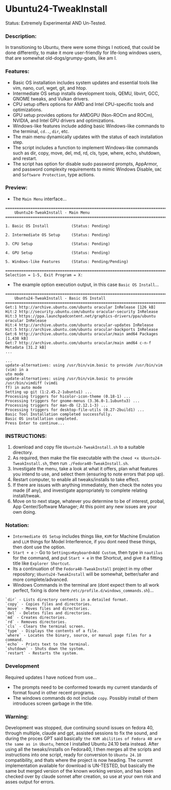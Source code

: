 # Ubuntu24-TweakInstall
Status: Extremely Experimental AND Un-Tested.

### Description:
In transitioning to Ubuntu, there were some things I noticed, that could be done differently, to make it more user-friendly for life-long windows users, that are somewhat old-dogs/grumpy-goats, like am I. 

### Features:
- Basic OS installation includes system updates and essential tools like vim, nano, curl, wget, git, and htop.
- Intermediate OS setup installs development tools, QEMU, libvirt, GCC, GNOME tweaks, and Vulkan drivers.
- CPU setup offers options for AMD and Intel CPU-specific tools and optimizations.
- GPU setup provides options for AMDGPU (Non-ROCm and ROCm), NVIDIA, and Intel GPU drivers and optimizations.
- Windows-like features include adding basic Windows-like commands to the terminal, `cd..`, `dir`, etc.
- The main menu dynamically updates with the status of each installation step.
- The script includes a function to implement Windows-like commands such as dir, copy, move, del, md, rd, cls, type, where, echo, shutdown, and restart.
- The script has option for disable sudo password prompts, AppArmor, and password complexity requirements to mimic Windows Disable, `UAC` and `Software Protection`, type actions.

### Preview:
- The `Main Menu` interface...
```
================================================================================
    Ubuntu24-TweakInstall - Main Menu
================================================================================

1. Basic OS Install          (Status: Pending)

2. Intermediate OS Setup     (Status: Pending)

3. CPU Setup                 (Status: Pending)

4. GPU Setup                 (Status: Pending)

5. Windows-like Features     (Status: Pending/Pending)

================================================================================
Selection = 1-5, Exit Program = X: 

```
- The example option execution output, in this case `Basic OS Install`...
```
================================================================================
    Ubuntu24-TweakInstall - Basic OS Install
================================================================================
Get:1 http://archive.ubuntu.com/ubuntu oracular InRelease [126 kB]
Hit:2 http://security.ubuntu.com/ubuntu oracular-security InRelease            
Hit:3 https://ppa.launchpadcontent.net/graphics-drivers/ppa/ubuntu oracular InRelease
Hit:4 http://archive.ubuntu.com/ubuntu oracular-updates InRelease
Hit:5 http://archive.ubuntu.com/ubuntu oracular-backports InRelease
Get:6 http://archive.ubuntu.com/ubuntu oracular/main amd64 Packages [1,438 kB]
Get:7 http://archive.ubuntu.com/ubuntu oracular/main amd64 c-n-f Metadata [31.2 kB]
...

...
update-alternatives: using /usr/bin/vim.basic to provide /usr/bin/vim (vim) in a
uto mode
update-alternatives: using /usr/bin/vim.basic to provide /usr/bin/vimdiff (vimdi
ff) in auto mode
Setting up git (1:2.45.2-1ubuntu1) ...
Processing triggers for hicolor-icon-theme (0.18-1) ...
Processing triggers for gnome-menus (3.36.0-1.1ubuntu3) ...
Processing triggers for man-db (2.12.1-3) ...
Processing triggers for desktop-file-utils (0.27-2build1) ...
Basic Tool Installation completed successfully.
Basic OS installation completed.
Press Enter to continue...
```

### INSTRUCTIONS:
1) download and copy file `Ubuntu24-TweakInstall.sh` to a suitable directory.
2) As required, then make the file executable with the  `chmod +x Ubuntu24-TweakInstall.sh`, then run `./Fedora40-TweakInstall.sh`.
3) Investigate the menu, take a look at what it offers, plan what features you intend to use, and select them (ensuring to note errors that pop up).
4) Restart computer, to enable all tweaks/installs to take effect. 
5) If there are issues with anything immediately, then check the notes you made (if any), and investigate appropriately to complete relating install/tweak.
5) Move on to next stage, whatever you determine to be of interest, probal, App Center/Software Manager; At this point any new issues are your own doing.

### Notation:
- `Intermediate OS Setup` includes things like, `KVM` for Machine Emulation and `LLM` things for Model Interference, if you dont need these things, then dont use the option.
- `Start + e` :- Go to `Settings>Keyboard>Add Custom`, then type in `nautilus` for the command, and put `Start + e` in the Shortcut, and give it a fitting title like `Explorer Shortcut`. 
- Its a continuation of the `Fedora40-TweakInstall` project in my other repository; `Ubuntu24-TweakInstall` will be somewhat, better/safer and more complete/advanced.
- Windows Commands in the terminal are (dont expect them to all work perfect, fixing is done here `/etc/profile.d/windows_commands.sh`)...
```
`dir` - Lists directory contents in a detailed format.
`copy` - Copies files and directories.
`move` - Moves files and directories.
`del` - Deletes files and directories.
`md` - Creates directories.
`rd` - Removes directories.
`cls` - Clears the terminal screen.
`type` - Displays the contents of a file.
`where` - Locates the binary, source, or manual page files for a command.
`echo` - Prints text to the terminal.
`shutdown` - Shuts down the system.
`restart` - Restarts the system.
```

### Development 
Required updates I have noticed from use...
- The prompts need to be conformed towards my current standards of format found in other recent programs.
- The windows commands do not include `copy`. Possibly install of them introduces screen garbage in the title.

### Warning:
Development was stopped, due continuing sound issues on fedora 40, through multiple, claude and gpt, assisted sessions to fix the sound, and during the proces GPT said basically `the KVM abilities of Fedora 40 are the same as in Ubuntu`, hence I installed Ubuntu 24.10 beta instead. After using all the tweaks/installs on Fedora40, I then merges all the scripts and instructions into one script, ready for conversion to `Ubuntu 24.10` compatibility, and thats where the project is now heading. The current implementation available for download is UN-TESTED, but basically the same but merged version of the known working version, and has been checked over by claude sonnet after creation, so use at your own risk and asses output for errors.
